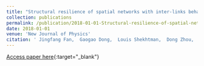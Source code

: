```yaml
---
title: "Structural resilience of spatial networks with inter-links behaving as an external field"
collection: publications
permalink: /publication/2018-01-01-Structural-resilience-of-spatial-networks-with-inter-links-behaving-as-an-external-field
date: 2018-01-01
venue: 'New Journal of Physics'
citation: ' Jingfang Fan,  Gaogao Dong,  Louis Shekhtman,  Dong Zhou,  Jun Meng,  Xiaosong Chen,  Shlomo Havlin, &quot;Structural resilience of spatial networks with inter-links behaving as an external field.&quot; New Journal of Physics, 2018.'
---
```

[Access paper here](https://iopscience.iop.org/article/10.1088/1367-2630/aadceb/meta){:target="_blank"}
